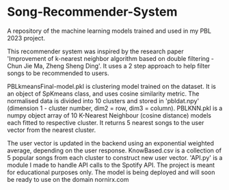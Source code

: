 # Song-Recommender-System
A repository of the machine learning models trained and used in my PBL 2023 project. 



This recommender system was inspired by the research paper 'Improvement of k-nearest neighbor algorithm based on double filtering - Chun Jie Ma, Zheng Sheng Ding'.
It uses a 2 step approach to help filter songs to be recommended to users.

PBLkmeansFinal-model.pkl is clustering model trained on the dataset. It is an object of SpKmeans class, and uses cosine similarity metric. The normalised data is divided into 10 clusters
and stored in 'pbldat.npy' (dimension 1 - cluster number, dim2 = row, dim3 = column).
PBLKNN.pkl is a numpy object array of 10 K-Nearest Neighbour (cosine distance) models each fitted to respective cluster. It returns 5 nearest songs to the user vector from the nearest cluster.

The user vector is updated in the backend using an exponential weighted average, depending on the user response. 
KnowBased.csv is a collection of 5 popular songs from each cluster to construct new user vector.
'API.py' is a module I made to handle API calls to the Spotify API. The project 
is meant for educational purposes only. The model is being deployed and will soon be ready to use 
on the domain nornirx.com
